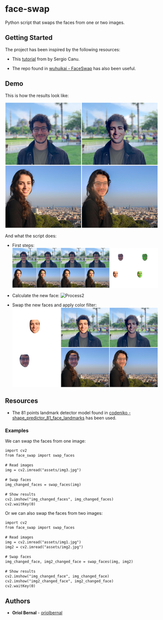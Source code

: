 # face-swap
Python script that swaps the faces from one or two images.


## Getting Started
The project has been inspired by the following resources:

* This [tutorial](https://pysource.com/2019/05/28/face-swapping-explained-in-8-steps-opencv-with-python/) from by Sergio Canu.

* The repo found in [wuhuikai - FaceSwap](https://github.com/wuhuikai/FaceSwap) has also been useful.


## Demo

This is how the results look like:

![Result](https://github.com/oriolbernal/face-swap/blob/master/results/result81.png)

And what the script does:

* First steps:
![Process](https://github.com/oriolbernal/face-swap/blob/master/results/first_steps81.png)

* Calculate the new face:
![Process2](https://github.com/oriolbernal/face-swap/blob/master/results/second_step81.gif)

* Swap the new faces and apply color filter:
![Process3](https://github.com/oriolbernal/face-swap/blob/master/results/last_steps81.png)

## Resources

* The 81 points landmark detector model found in [codeniko - shape_predictor_81_face_landmarks](https://github.com/codeniko/shape_predictor_81_face_landmarks) has been used.

### Examples

We can swap the faces from one image:

```
import cv2
from face_swap import swap_faces

# Read images
img = cv2.imread("assets/img3.jpg")

# Swap faces
img_changed_faces = swap_faces(img)

# Show results
cv2.imshow("img_changed_faces", img_changed_faces)
cv2.waitKey(0)
```

Or we can also swap the faces from two images:
```
import cv2
from face_swap import swap_faces

# Read images
img = cv2.imread("assets/img1.jpg")
img2 = cv2.imread("assets/img2.jpg")

# Swap faces
img_changed_face, img2_changed_face = swap_faces(img, img2)

# Show results
cv2.imshow("img_changed_face", img_changed_face)
cv2.imshow("img2_changed_face", img2_changed_face)
cv2.waitKey(0)
```

## Authors

* **Oriol Bernal** - [oriolbernal](https://github.com/oriolbernal)

